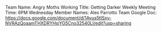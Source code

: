 Team Name: Angry Moths
Working Title: Getting Darker
Weekly Meeting Time: 6PM Wednesday
Member Names:
    Alex Parrotto
Team Google Doc: https://docs.google.com/document/d/1Ayus5tISxy-NVRAzQoaamTHXDRYHsjYG5Cno32540LI/edit?usp=sharing
